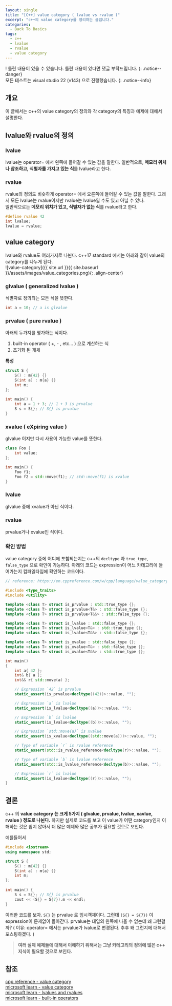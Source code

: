 ```yaml
---
layout: single
title: "[C++] value category ( lvalue vs rvalue )"
excerpt: "c++의 value category를 정리하는 글입니다."
categories:
  - Back To Basics
tags:
  - c++
  - lvalue
  - rvalue
  - value category
---
```

! 틀린 내용이 있을 수 있습니다. 틀린 내용이 있다면 댓글 부탁드립니다.
{: .notice--danger}  
모든 테스트는 visual studio 22 (v143) 으로 진행했습니다.
{: .notice--info}

## 개요
이 글에서는 c++의 value category의 정의와 각 category의 특징과 예제에 대해서 설명한다.  

## lvalue와 rvalue의 정의
### lvalue
lvalue는 operator= 에서 왼쪽에 들어갈 수 있는 값을 말한다. 일반적으로, **메모리 위치나 참조하고, 식별자를 가지고 있는 식**를 lvalue라고 한다. 
### rvalue
rvalue의 정의도 비슷하게 operator= 에서 오른쪽에 들어갈 수 있는 값을 말한다. 그래서 모든 lvalue는 rvalue이지만 rvalue는 lvalue일 수도 있고 아닐 수 있다.  
일반적으로는 **메모리 위치가 있고, 식별자가 없는 식**를 rvalue라고 한다.
```cpp
#define rvalue 42
int lvalue;
lvalue = rvalue;
```

## value category
lvalue와 rvalue도 여러가지로 나뉜다. c++17 standard 에서는 아래와 같이 value의 category를 나누게 된다.  
![value-category]({{ site.url }}{{ site.baseurl }}/assets/images/value_categories.png){: .align-center}
### glvalue ( generalized lvalue )
식별자로 정의되는 모든 식을 뜻한다.
```cpp
int a = 10; // a is glvalue
```

### prvalue ( pure rvalue )
아래의 두가지를 평가하는 식이다.  
1. built-in operator ( +, - , etc... ) 으로 계산하는 식
2. 초기화 된 개체

**특성**

```cpp
struct S {
    S() : m{42} {}
    S(int a) : m{a} {}
    int m;
};
 
int main() {
    int a = 1 + 3; // 1 + 3 is prvalue
    S s = S{}; // S{} is prvalue
}
```

### xvalue ( eXpiring value )
glvalue 이지만 다시 사용이 가능한 value를 뜻한다.
```cpp
class Foo {
    int value;
};

int main() {
    Foo f1;
    Foo f2 = std::move(f1); // std::move(f1) is xvalue
}
```

### lvalue
glvalue 중에 xvalue가 아닌 식이다.

### rvalue
prvalue거나 xvalue인 식이다.

### 확인 방법
value category 중에 어디에 포함되는지는 c++의 `decltype` 과 `true_type`, `false_type` 으로 확인이 가능하다. 아래의 코드는 expression이 어느 카테고리에 들어가는지 컴파일타임에 확인하는 코드이다. 
```cpp
// reference: https://en.cppreference.com/w/cpp/language/value_category

#include <type_traits>
#include <utility>

template <class T> struct is_prvalue : std::true_type {};
template <class T> struct is_prvalue<T&> : std::false_type {};
template <class T> struct is_prvalue<T&&> : std::false_type {};

template <class T> struct is_lvalue : std::false_type {};
template <class T> struct is_lvalue<T&> : std::true_type {};
template <class T> struct is_lvalue<T&&> : std::false_type {};

template <class T> struct is_xvalue : std::false_type {};
template <class T> struct is_xvalue<T&> : std::false_type {};
template <class T> struct is_xvalue<T&&> : std::true_type {};

int main()
{
	int a{ 42 };
	int& b{ a };
	int&& r{ std::move(a) };

	// Expression `42` is prvalue
	static_assert(is_prvalue<decltype((42))>::value, "");

	// Expression `a` is lvalue
	static_assert(is_lvalue<decltype((a))>::value, "");

	// Expression `b` is lvalue
	static_assert(is_lvalue<decltype((b))>::value, "");

	// Expression `std::move(a)` is xvalue
	static_assert(is_xvalue<decltype((std::move(a)))>::value, "");

	// Type of variable `r` is rvalue reference
	static_assert(std::is_rvalue_reference<decltype(r)>::value, "");

	// Type of variable `b` is lvalue reference
	static_assert(std::is_lvalue_reference<decltype(b)>::value, "");

	// Expression `r` is lvalue
	static_assert(is_lvalue<decltype((r))>::value, "");
}
```

## 결론
c++ 의 **value category 는 크게 5가지 ( glvalue, prvalue, lvalue, xavlue, rvalue ) 정도로 나뉜다.** 하지만 실제로 코드를 보고 이 value가 어떤 category인지 이해하는 것은 쉽지 않아서 더 많은 예제와 많은 공부가 필요할 것으로 보인다.

예를들어서
```cpp
#include <iostream>
using namespace std;

struct S {
    S() : m{42} {}
    S(int a) : m{a} {}
    int m;
};
 
int main() {
    S s = S{}; // S{} is prvalue
    cout << (S{} = S{7}).m << endl;
}
```
이러한 코드를 보자. `S{}` 는 prvalue 로 임시객체이다. 그런데 `(S{} = S{7})` 이 expression이 문제없이 돌아간다. prvalue는 대입의 왼쪽에 나올 수 없는데 왜 그런걸까? ( 이유: operator= 에서는 prvalue가 lvalue로 변경된다. 추후 왜 그런지에 대해서 포스팅하겠다. )

> **여러 실제 예제들에 대해서 이해하기 위해서는 그냥 카테고리의 정의에 많은 c++ 지식이 필요할 것으로 보인다.**

## 참조
[cpp reference - value category](https://en.cppreference.com/w/cpp/language/value_category)  
[microsoft learn - value category](https://learn.microsoft.com/en-us/cpp/cpp/lvalues-and-rvalues-visual-cpp?view=msvc-170)  
[microsoft learn - lvalues and rvalues](https://learn.microsoft.com/en-us/cpp/cpp/lvalues-and-rvalues-visual-cpp?view=msvc-170)  
[microsoft learn - built-in operators](https://learn.microsoft.com/en-us/cpp/cpp/cpp-built-in-operators-precedence-and-associativity?view=msvc-170)